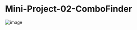 # Mini-Project-02-ComboFinder
![image](https://github.com/AnishNoel24/Mini-Project-02-ComboFinder/assets/91596793/bbafb889-304c-4d96-81f8-f95d62324254)

